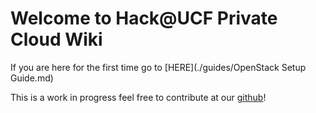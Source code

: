 # Welcome to Hack@UCF Private Cloud Wiki

If you are here for the first time go to [HERE](./guides/OpenStack Setup Guide.md)

This is a work in progress feel free to contribute at our [github](https://github.com/HackUCF/PCV2-Wiki)!

